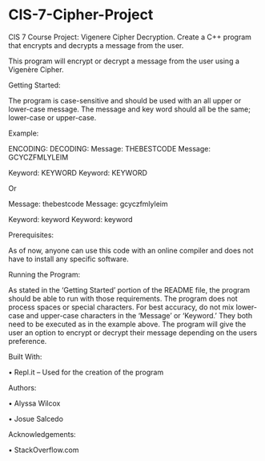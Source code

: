 # CIS-7-Cipher-Project
CIS 7 Course Project: Vigenere Cipher Decryption. Create a C++ program that encrypts and decrypts a message from the user.

This program will encrypt or decrypt a message from the user using a Vigenère
 Cipher.

Getting Started:

The program is case-sensitive and should be used with an all upper or lower-case message. The message and key word should all be the same; lower-case or upper-case.

Example: 

ENCODING:                       DECODING:
Message: 	THEBESTCODE           Message: 	GCYCZFMLYLEIM


Keyword: 	KEYWORD               Keyword:  KEYWORD


Or


Message:	thebestcode            Message: 	gcyczfmlyleim


Keyword: 	keyword               Keyword:  keyword


Prerequisites: 

As of now, anyone can use this code with an online compiler and does not have to install any specific software.

Running the Program:

As stated in the ‘Getting Started’ portion of the README file, the program should be able to run with those requirements. The program does not process spaces or special characters. For best accuracy, do not mix lower-case and upper-case characters in the ‘Message’ or ‘Keyword.’ They both need to be executed as in the example above. The program will give the user an option to encrypt or decrypt their message depending on the users preference. 

Built With:

•	Repl.it – Used for the creation of the program 

Authors:

•	Alyssa Wilcox

•	Josue Salcedo

Acknowledgements:

•	StackOverflow.com 
